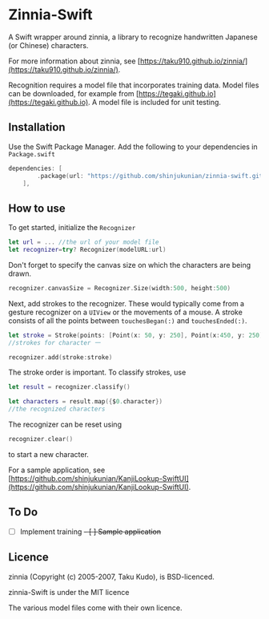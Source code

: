 # Zinnia-Swift

A Swift wrapper around zinnia, a library to recognize handwritten Japanese (or Chinese) characters.

For more information about zinnia, see [https://taku910.github.io/zinnia/](https://taku910.github.io/zinnia/).

Recognition requires a model file that incorporates training data. Model files can be downloaded, for example from [https://tegaki.github.io](https://tegaki.github.io).
A model file is included for unit testing.

## Installation
Use the Swift Package Manager. Add the following to your dependencies in `Package.swift`

```swift 
dependencies: [
        .package(url: "https://github.com/shinjukunian/zinnia-swift.git", from: "0.1.0"),
    ],
```

## How to use
To get started, initialize the `Recognizer`

```swift
let url = ... //the url of your model file
let recognizer=try? Recognizer(modelURL:url)
```
Don't forget to specify the canvas size on which the characters are being drawn.

```swift
recognizer.canvasSize = Recognizer.Size(width:500, height:500)
```
Next, add strokes to the recognizer. These would typically come from a gesture recognizer on a `UIView` or the movements of a mouse. A stroke consists of all the points between `touchesBegan(:)` and `touchesEnded(:)`.

```swift
let stroke = Stroke(points: [Point(x: 50, y: 250], Point(x:450, y: 250)])
//strokes for character 一

recognizer.add(stroke:stroke)
```

The stroke order is important. To classify strokes, use

```swift
let result = recognizer.classify()

let characters = result.map({$0.character})
//the recognized characters
```

The recognizer can be reset using 

```swift
recognizer.clear()
```

to start a new character.

For a sample application, see [https://github.com/shinjukunian/KanjiLookup-SwiftUI](https://github.com/shinjukunian/KanjiLookup-SwiftUI).

## To Do
- [ ] Implement training
~~- [ ] Sample application~~

## Licence

zinnia (Copyright (c) 2005-2007, Taku Kudo), is BSD-licenced.

zinnia-Swift is under the MIT licence

The various model files come with their own licence.

